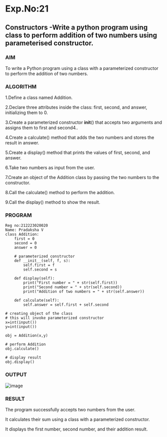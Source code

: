 # Exp.No:21  
## Constructors -Write a python program using class to perform addition of two numbers using parameterised constructor.

### AIM  
To write a Python program using a class with a parameterized constructor to perform the addition of two numbers.

### ALGORITHM

1.Define a class named Addition.

2.Declare three attributes inside the class: first, second, and answer, initializing them to 0.

3.Create a parameterized constructor __init__() that accepts two arguments and assigns them to first and second4..

4.Create a calculate() method that adds the two numbers and stores the result in answer.

5.Create a display() method that prints the values of first, second, and answer.

6.Take two numbers as input from the user.

7.Create an object of the Addition class by passing the two numbers to the constructor.

8.Call the calculate() method to perform the addition.

9.Call the display() method to show the result.


### PROGRAM

```
Reg no:212223020020
Name: Pradaksha V
class Addition:
    first = 0
    second = 0
    answer = 0
     
    # parameterized constructor
    def __init__(self, f, s):
        self.first = f
        self.second = s
     
    def display(self):
        print("First number = " + str(self.first))
        print("Second number = " + str(self.second))
        print("Addition of two numbers = " + str(self.answer))
 
    def calculate(self):
        self.answer = self.first + self.second
 
# creating object of the class
# this will invoke parameterized constructor
x=int(input())
y=int(input())

obj = Addition(x,y)
 
# perform Addition
obj.calculate()
 
# display result
obj.display()

```

### OUTPUT
![image](https://github.com/user-attachments/assets/f4ccacc5-ecf9-4b6e-b83e-3ba5de83940a)

### RESULT
The program successfully accepts two numbers from the user.

It calculates their sum using a class with a parameterized constructor.

It displays the first number, second number, and their addition result.
